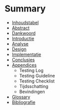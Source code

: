 # Summary

* [Inhoudstabel](SUMMARY.md)
* [Abstract](README.md)
* [Dankwoord](Scriptie/Dankwoord.md)
* [Introductie](Scriptie/Introductie/Introductie.md)
* [Analyse](Scriptie/Technisch/AnalyseVereisten.md)
* [Design](Scriptie/Technisch/Design.md)
* [Implementatie](Scriptie/Technisch/Implementatie.md)
* [Conclusies](Scriptie/Technisch/Conclusies.md)
* [Appendices](Scriptie/Technisch/Appendices.md)
   * Testing Log
   * Testing Guideline
   * Testing Checklist
   * Tijdsschatting
   * Bevindingen
* [Glossary](GLOSSARY.md)
* [Bibliografie](Scriptie/Bibliografie.md)

